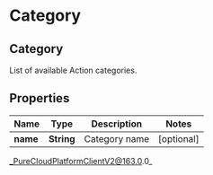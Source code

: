 # Category

## Category
List of available Action categories.

## Properties

|Name | Type | Description | Notes|
|------------ | ------------- | ------------- | -------------|
| **name** | **String** | Category name | [optional] |



_PureCloudPlatformClientV2@163.0.0_
